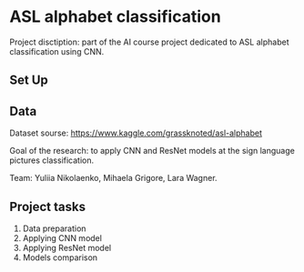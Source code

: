 # ASL alphabet classification
Project disctiption: part of the AI course project dedicated to ASL alphabet classification using CNN.

 ## Set Up 
 
 ## Data 

Dataset sourse: https://www.kaggle.com/grassknoted/asl-alphabet

Goal of the research: to apply CNN and ResNet models at the sign language pictures classification. 

Team: Yuliia Nikolaenko, Mihaela Grigore, Lara Wagner. 

## Project tasks
1. Data preparation
2. Applying CNN model 
3. Applying ResNet model
3. Models comparison
